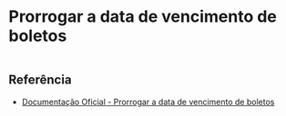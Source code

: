 # Prorrogar a data de vencimento de boletos

```php

```

## Referência

- [Documentação Oficial - Prorrogar a data de vencimento de boletos](https://documenter.getpostman.com/view/20565799/Uzs6yNhe#3a37e9b9-ae04-4309-a135-542671cd506d)